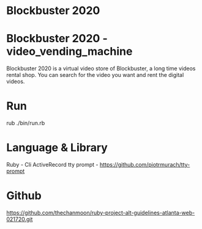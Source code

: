 Blockbuster 2020
===========================================
# Blockbuster 2020 - video_vending_machine
Blockbuster 2020 is a virtual video store of Blockbuster, a long time videos rental shop.
You can search for the video you want and rent the digital videos.

# Run
rub ./bin/run.rb

# Language & Library
Ruby - Cli
ActiveRecord
tty prompt - https://github.com/piotrmurach/tty-prompt

# Github

https://github.com/thechanmoon/ruby-project-alt-guidelines-atlanta-web-021720.git


